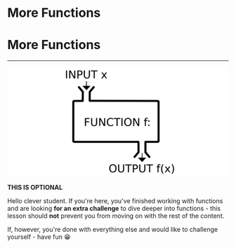 # More Functions

# More Functions

---
![](.\img\function_img.png)

**THIS IS OPTIONAL**

Hello clever student. If you're here, you've finished working with functions and are looking **for an extra challenge** to dive deeper into functions - this lesson should **not** prevent you from moving on with the rest of the content.

  

If, however, you're done with everything else and would like to challenge yourself - have fun 😁